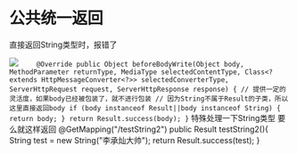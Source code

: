 # 公共统一返回
直接返回String类型时，报错了

![](https://s2.loli.net/2023/12/26/n5EjAcL9sZ3Y1NT.png)
`    @Override
public Object beforeBodyWrite(Object body, MethodParameter returnType, MediaType selectedContentType,
Class<? extends HttpMessageConverter<?>> selectedConverterType,
ServerHttpRequest request, ServerHttpResponse response) {
// 提供一定的灵活度，如果body已经被包装了，就不进行包装
// 因为String不属于Result的子类，所以这里直接返回body
if (body instanceof Result||body instanceof String) {
return body;
}
return Result.success(body);
}`
特殊处理一下String类型
要么就这样返回
@GetMapping("/testString2")
public Result<String> testString2(){
String test = new String("李承灿大帅");
return Result.success(test);
}
